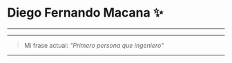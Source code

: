 # Diego Fernando Macana ✨

-----------

---

> Mi frase actual: *"Primero persona que ingeniero"*

---

![]()


